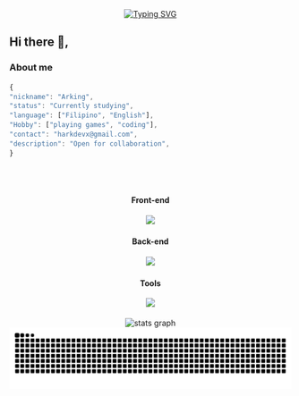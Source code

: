 <div align="center">
<a href="https://git.io/typing-svg"><img src="https://readme-typing-svg.demolab.com?font=Pixelify+Sans&weight=500&size=25&duration=4000&pause=500&color=02DCBD&center=true&random=false&width=600&height=300&lines=Hi%2C+I'm+Arking;A+Computer+Science+student+from+the+Philippines." alt="Typing SVG" /></a>
 <h2></h2>
</div>



 
 ## Hi there 👋,


### About me
```javascript
{
"nickname": "Arking",
"status": "Currently studying",
"language": ["Filipino", "English"],
"Hobby": ["playing games", "coding"],
"contact": "harkdevx@gmail.com",
"description": "Open for collaboration",
}


```


<div align="center">
 
<br clear="both">
 <br clear="both">

 #### Front-end

 <img src="https://skillicons.dev/icons?i=js,html,css,tailwind,bootstrap" height="50" />

  #### Back-end

  
 <img src="https://skillicons.dev/icons?i=nodejs,mongodb,express" height="50" />
 
<div align="center">

 #### Tools

 <img src="https://skillicons.dev/icons?i=ubuntu,github,git,postman,npm,vscode,neovim" height="50" />

<div align="center">
</div>





<div align="center">
<br clear="both">

 <img src="https://github-readme-stats.vercel.app/api?username=arking-xx&hide_title=false&hide_rank=false&show_icons=true&include_all_commits=true&count_private=true&disable_animations=false&theme=cobalt&locale=en&hide_border=true" height="150" alt="stats graph"  />

<img src="https://raw.githubusercontent.com/arking-xx/arking-xx/output/snake.svg" alt="Snake animation" />

<div align="center">
